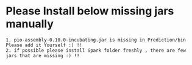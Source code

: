 # Please Install below missing jars manually 
    1. pio-assembly-0.10.0-incubating.jar is missing in Prediction/bin Please add it Yourself :) !!
    2. if possible please install Spark folder freshly , there are few jars that are missing :) !!
